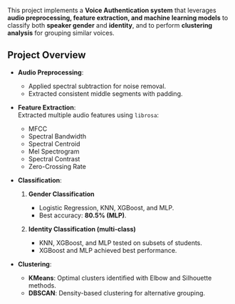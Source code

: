 This project implements a **Voice Authentication system** that leverages **audio preprocessing, feature extraction, and machine learning models** to classify both **speaker gender** and **identity**, and to perform **clustering analysis** for grouping similar voices.  


## Project Overview
- **Audio Preprocessing**: 
  - Applied spectral subtraction for noise removal.
  - Extracted consistent middle segments with padding.
- **Feature Extraction**:  
  Extracted multiple audio features using `librosa`:
  - MFCC  
  - Spectral Bandwidth  
  - Spectral Centroid  
  - Mel Spectrogram  
  - Spectral Contrast  
  - Zero-Crossing Rate  

- **Classification**:
  1. **Gender Classification**  
     - Logistic Regression, KNN, XGBoost, and MLP.  
     - Best accuracy: **80.5% (MLP)**.  

  2. **Identity Classification (multi-class)**  
     - KNN, XGBoost, and MLP tested on subsets of students.  
     - XGBoost and MLP achieved best performance.  

- **Clustering**:
  - **KMeans**: Optimal clusters identified with Elbow and Silhouette methods.  
  - **DBSCAN**: Density-based clustering for alternative grouping.  

